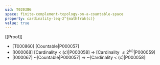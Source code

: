 ```yaml
---
uid: T020386
space: finite-complement-topology-on-a-countable-space
property: cardinality-leq-2^{mathfrak(c)}
value: true
---
```

[[Proof]]

* [T000860] [Countable|P000057]
* [I000068] [Cardinality < $\mathfrak(c)$|P000058] => [Cardinality $\leq 2^{\mathfrak(c)}$|P000059]
* [I000067] ~[Countable|P000057] => ~[Cardinality < $\mathfrak(c)$|P000058]

